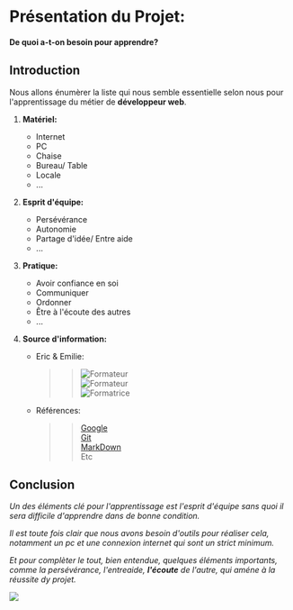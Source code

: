 
# __Présentation du Projet:__


#### De quoi a-t-on besoin pour apprendre?


## __Introduction__

Nous allons énumèrer la liste qui nous semble essentielle selon nous pour l'apprentissage du métier de **développeur web**.


1. __Matériel:__
		
	* Internet
	* PC
	* Chaise
	* Bureau/ Table
	* Locale
	* ...


2. __Esprit d'équipe:__

	* Persévérance
	* Autonomie
	* Partage d'idée/ Entre aide
	* ...


3. __Pratique:__

	* Avoir confiance en soi
	* Communiquer
	* Ordonner
	* Être à l'écoute des autres
	* ...


4. __Source d'information:__

	* Eric & Emilie: <br/>
		>> ![Formateur](https://github.com/nadiabena/Exercice/blob/master/nad.png) <br/>
		>> ![Formateur](https://github.com/nadiabena/Exercice/blob/master/jaja.png) <br/>
		>> ![Formatrice]() <br/>
	* Références: <br/>
		>> [Google](https://www.google.be) <br/>
		>> [Git](https://github.com/) <br/>
		>> [MarkDown](https://guides.github.com/pdfs/markdown-cheatsheet-online.pdf) <br/>
		>> Etc <br/>		
		
## __Conclusion__

_Un des éléments clé pour l'apprentissage est l'esprit d'équipe sans quoi il sera difficile d'apprendre dans de bonne condition._

*Il est toute fois clair que nous avons besoin d'outils pour réaliser cela, notamment un pc et une connexion internet qui sont un strict minimum.*

_Et pour complèter le tout, bien entendue, quelques éléments importants, comme la persévérance, l'entreaide, **l'écoute** de l'autre, qui améne à la réussite dy projet._

![](http://images.forum-auto.com/mesimages/659979/adiieu.gif)





